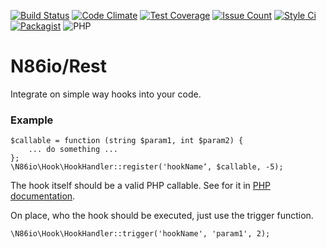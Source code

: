 [![Build Status](https://img.shields.io/travis/n86io/hook.svg?style=flat-square)](https://travis-ci.org/n86io/hook)
[![Code Climate](https://img.shields.io/codeclimate/github/n86io/hook.svg?style=flat-square)](https://codeclimate.com/github/n86io/hook)
[![Test Coverage](https://img.shields.io/codeclimate/coverage/github/n86io/hook.svg?style=flat-square)](https://codeclimate.com/github/n86io/hook/coverage)
[![Issue Count](https://img.shields.io/codeclimate/issues/github/n86io/hook.svg?style=flat-square)](https://codeclimate.com/github/n86io/hook/issues)
[![Style Ci](https://styleci.io/repos/76562234/shield?style=flat-square)](https://styleci.io/repos/76562234)
[![Packagist](https://img.shields.io/packagist/l/n86io/hook.svg?style=flat-square)](https://packagist.org/packages/n86io/hook)
![PHP](https://img.shields.io/badge/PHP-7.0%2C%207.1-blue.svg?style=flat-square)

# N86io/Rest

Integrate on simple way hooks into your code.

### Example

    $callable = function (string $param1, int $param2) {
        ... do something ...
    };
    \N86io\Hook\HookHandler::register('hookName‘, $callable, -5);

The hook itself should be a valid PHP callable. See for it in [PHP documentation](http://php.net/manual/language.types.callable.php).

On place, who the hook should be executed, just use the trigger function.

    \N86io\Hook\HookHandler::trigger('hookName', 'param1', 2);